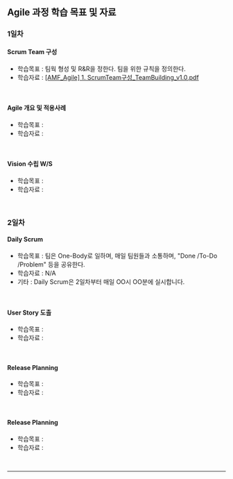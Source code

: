 
## Agile 과정 학습 목표 및 자료 
### 1일차 
#### Scrum Team 구성
- 학습목표 : 팀웍 형성 및 R&R을 정한다. 팀을 위한 규칙을 정의한다.
- 학습자료 : [[AMF_Agile] 1. ScrumTeam구성_TeamBuilding_v1.0.pdf](...) 
<br>   

#### Agile 개요 및 적용사례
- 학습목표 : 
- 학습자료 :
<br>   

#### Vision 수립 W/S
- 학습목표 : 
- 학습자료 :
<br>   

### 2일차

#### Daily Scrum 
- 학습목표 : 팀은 One-Body로 일하며, 매일 팀원들과 소통하며, "Done /To-Do /Problem" 등을 공유한다.
- 학습자료 : N/A
- 기타 : Daily Scrum은 2일차부터 매일 OO시 OO분에 실시합니다.
<br>   

#### User Story 도출
- 학습목표 : 
- 학습자료 :
<br>   

#### Release Planning
- 학습목표 : 
- 학습자료 :
<br>   

#### Release Planning
- 학습목표 : 
- 학습자료 :
<br>  

---


